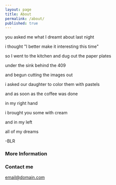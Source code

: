 ```yaml
---
layout: page
title: About
permalink: /about/
published: true
---
```



you asked me what I dreamt about last night

i thought "I better make it interesting this time"

so I went to the kitchen and dug out the paper plates 

under the sink behind the 409 

and begun cutting the images out 

i asked our daughter to color them with pastels

and as soon as the coffee was done 

in my right hand 

i brought you some with cream 

and in my left 

all of my dreams

-BLR

### More Information


### Contact me

[email@domain.com](mailto:email@domain.com)
